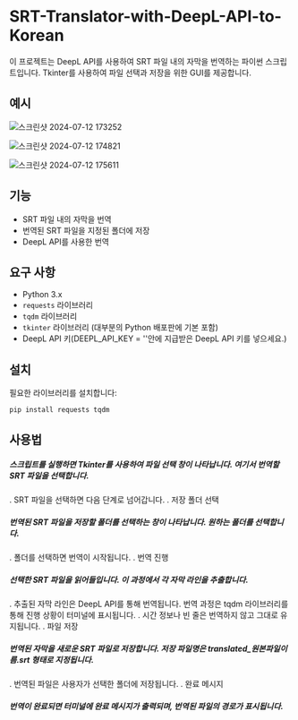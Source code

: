 # SRT-Translator-with-DeepL-API-to-Korean
이 프로젝트는 DeepL API를 사용하여 SRT 파일 내의 자막을 번역하는 파이썬 스크립트입니다. Tkinter를 사용하여 파일 선택과 저장을 위한 GUI를 제공합니다.
## 예시 

![스크린샷 2024-07-12 173252](https://github.com/user-attachments/assets/2bee5a84-b837-49dd-8983-55faab1be414)


![스크린샷 2024-07-12 174821](https://github.com/user-attachments/assets/ac6480a2-b3b7-46a6-9e55-d4bfd654efe9)


![스크린샷 2024-07-12 175611](https://github.com/user-attachments/assets/7b8ec828-eaed-4435-8060-cf552ca8cfcc)

## 기능

- SRT 파일 내의 자막을 번역
- 번역된 SRT 파일을 지정된 폴더에 저장
- DeepL API를 사용한 번역

## 요구 사항

- Python 3.x
- `requests` 라이브러리
- `tqdm` 라이브러리
- `tkinter` 라이브러리 (대부분의 Python 배포판에 기본 포함)
- DeepL API 키(DEEPL_API_KEY = ''안에 지급받은 DeepL API 키를 넣으세요.)

## 설치

필요한 라이브러리를 설치합니다:

```bash
pip install requests tqdm
```

## 사용법
##### 스크립트를 실행하면 Tkinter를 사용하여 파일 선택 창이 나타납니다. 여기서 번역할 SRT 파일을 선택합니다.
. SRT 파일을 선택하면 다음 단계로 넘어갑니다.
. 저장 폴더 선택

##### 번역된 SRT 파일을 저장할 폴더를 선택하는 창이 나타납니다. 원하는 폴더를 선택합니다.
. 폴더를 선택하면 번역이 시작됩니다.
. 번역 진행

##### 선택한 SRT 파일을 읽어들입니다. 이 과정에서 각 자막 라인을 추출합니다.
. 추출된 자막 라인은 DeepL API를 통해 번역됩니다. 번역 과정은 tqdm 라이브러리를 통해 진행 상황이 터미널에 표시됩니다.
. 시간 정보나 빈 줄은 번역하지 않고 그대로 유지됩니다.
. 파일 저장

##### 번역된 자막을 새로운 SRT 파일로 저장합니다. 저장 파일명은 translated_원본파일이름.srt 형태로 지정됩니다.
. 번역된 파일은 사용자가 선택한 폴더에 저장됩니다.
. 완료 메시지

##### 번역이 완료되면 터미널에 완료 메시지가 출력되며, 번역된 파일의 경로가 표시됩니다.
